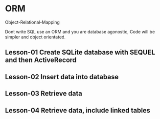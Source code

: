 ORM
===  
Object-Relational-Mapping

Dont write SQL use an ORM and you are database agonostic, Code will be simpler and object orientated. 

Lesson-01 Create SQLite database with SEQUEL and then ActiveRecord 
---------
Lesson-02 Insert data into database
---------
Lesson-03 Retrieve data 
---------
Lesson-04 Retrieve data, include linked tables
---------
